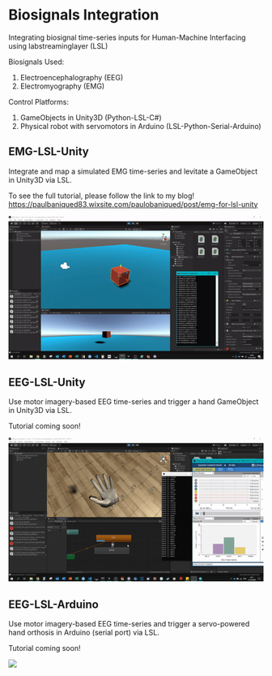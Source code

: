 # Biosignals Integration
Integrating biosignal time-series inputs for Human-Machine Interfacing using labstreaminglayer (LSL)

Biosignals Used:
1. Electroencephalography (EEG)
2. Electromyography (EMG)

Control Platforms:
1. GameObjects in Unity3D (Python-LSL-C#)
2. Physical robot with servomotors in Arduino (LSL-Python-Serial-Arduino)

<h2>EMG-LSL-Unity</h2> 
Integrate and map a simulated EMG time-series and levitate a GameObject in Unity3D via LSL.

To see the full tutorial, please follow the link to my blog!
https://paulbaniqued83.wixsite.com/paulobaniqued/post/emg-for-lsl-unity

![](/emg-lsl-unity/emg-lsl-unity-output.gif)

<h2>EEG-LSL-Unity</h2>
Use motor imagery-based EEG time-series and trigger a hand GameObject in Unity3D via LSL.

Tutorial coming soon! 

![](/eeg-lsl-unity/eeg-lsl-unity-output.gif)

<h2>EEG-LSL-Arduino</h2>
Use motor imagery-based EEG time-series and trigger a servo-powered hand orthosis in Arduino (serial port) via LSL.

Tutorial coming soon! 

![](/eeg-lsl-arduino/eeg-lsl-arduino-output.gif)
